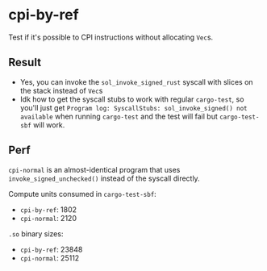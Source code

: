 # cpi-by-ref

Test if it's possible to CPI instructions without allocating `Vec`s. 

## Result

- Yes, you can invoke the `sol_invoke_signed_rust` syscall with slices on the stack instead of `Vec`s
- Idk how to get the syscall stubs to work with regular `cargo-test`, so you'll just get `Program log: SyscallStubs: sol_invoke_signed() not available` when running `cargo-test` and the test will fail but `cargo-test-sbf` will work.

## Perf

`cpi-normal` is an almost-identical program that uses `invoke_signed_unchecked()` instead of the syscall directly.

Compute units consumed in `cargo-test-sbf`:
- `cpi-by-ref`: 1802
- `cpi-normal`: 2120

`.so` binary sizes:
- `cpi-by-ref`: 23848
- `cpi-normal`: 25112

